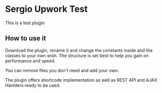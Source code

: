 # Sergio Upwork Test

This is a test plugin

## How to use it

Download the plugin, rename it and change the constants inside and the classes to your own wish. The structure is set best to help you gain on performance and speed.

You can remove files you don't need and add your own.

The plugin offers shortcode implementation as well as REST API and AJAX Hanlders ready to be used.
